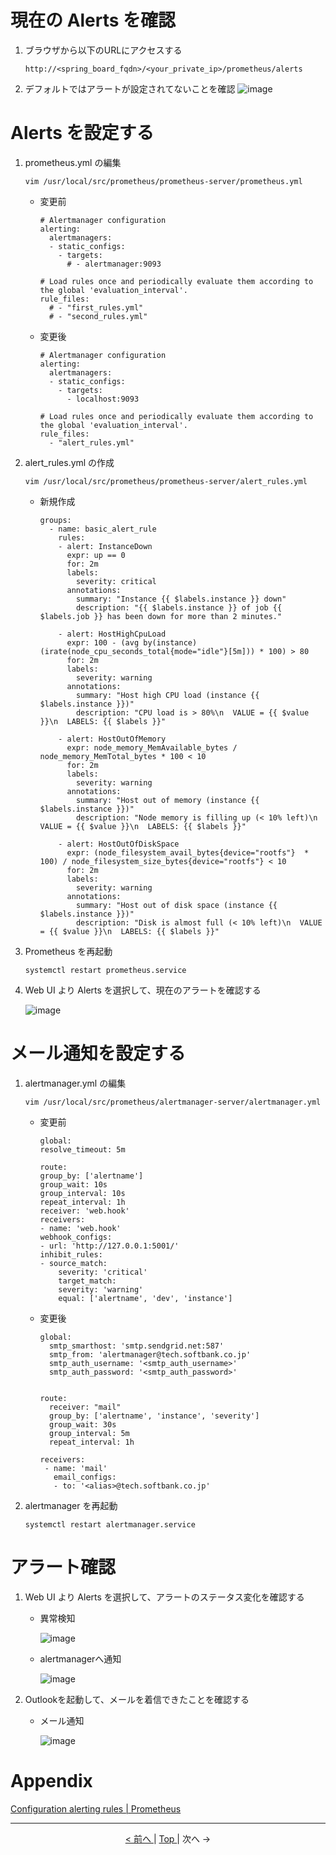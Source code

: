 # 現在の Alerts を確認

1. ブラウザから以下のURLにアクセスする

    ```
    http://<spring_board_fqdn>/<your_private_ip>/prometheus/alerts
    ```

2. デフォルトではアラートが設定されてないことを確認
![image](https://user-images.githubusercontent.com/49776559/79524799-61115200-809c-11ea-8474-4d23d37cb5bd.png)

# Alerts を設定する

1. prometheus.yml の編集

    ```
    vim /usr/local/src/prometheus/prometheus-server/prometheus.yml
    ```

    - 変更前

        ```
        # Alertmanager configuration
        alerting:
          alertmanagers:
          - static_configs:
            - targets:
              # - alertmanager:9093

        # Load rules once and periodically evaluate them according to the global 'evaluation_interval'.
        rule_files:
          # - "first_rules.yml"
          # - "second_rules.yml"
        ```

    - 変更後

        ```
        # Alertmanager configuration
        alerting:
          alertmanagers:
          - static_configs:
            - targets:
              - localhost:9093

        # Load rules once and periodically evaluate them according to the global 'evaluation_interval'.
        rule_files:
          - "alert_rules.yml"
        ```

2. alert_rules.yml の作成

    ```
    vim /usr/local/src/prometheus/prometheus-server/alert_rules.yml
    ```

    - 新規作成

        ```
        groups:
          - name: basic_alert_rule
            rules:
            - alert: InstanceDown
              expr: up == 0
              for: 2m
              labels:
                severity: critical
              annotations:
                summary: "Instance {{ $labels.instance }} down"
                description: "{{ $labels.instance }} of job {{ $labels.job }} has been down for more than 2 minutes."

            - alert: HostHighCpuLoad
              expr: 100 - (avg by(instance) (irate(node_cpu_seconds_total{mode="idle"}[5m])) * 100) > 80
              for: 2m
              labels:
                severity: warning
              annotations:
                summary: "Host high CPU load (instance {{ $labels.instance }})"
                description: "CPU load is > 80%\n  VALUE = {{ $value }}\n  LABELS: {{ $labels }}"

            - alert: HostOutOfMemory
              expr: node_memory_MemAvailable_bytes / node_memory_MemTotal_bytes * 100 < 10
              for: 2m
              labels:
                severity: warning
              annotations:
                summary: "Host out of memory (instance {{ $labels.instance }})"
                description: "Node memory is filling up (< 10% left)\n  VALUE = {{ $value }}\n  LABELS: {{ $labels }}"

            - alert: HostOutOfDiskSpace
              expr: (node_filesystem_avail_bytes{device="rootfs"}  * 100) / node_filesystem_size_bytes{device="rootfs"} < 10
              for: 2m
              labels:
                severity: warning
              annotations:
                summary: "Host out of disk space (instance {{ $labels.instance }})"
                description: "Disk is almost full (< 10% left)\n  VALUE = {{ $value }}\n  LABELS: {{ $labels }}"
        ```

3. Prometheus を再起動

    ```
    systemctl restart prometheus.service
    ```

4. Web UI より Alerts を選択して、現在のアラートを確認する

    ![image](https://user-images.githubusercontent.com/49776559/79524800-61a9e880-809c-11ea-9cd0-b1334f81b503.png)


# メール通知を設定する

1. alertmanager.yml の編集

    ```
    vim /usr/local/src/prometheus/alertmanager-server/alertmanager.yml
    ```

    - 変更前

        ```
        global:
        resolve_timeout: 5m

        route:
        group_by: ['alertname']
        group_wait: 10s
        group_interval: 10s
        repeat_interval: 1h
        receiver: 'web.hook'
        receivers:
        - name: 'web.hook'
        webhook_configs:
        - url: 'http://127.0.0.1:5001/'
        inhibit_rules:
        - source_match:
            severity: 'critical'
            target_match:
            severity: 'warning'
            equal: ['alertname', 'dev', 'instance']
        ```

    - 変更後

        ```
        global:
          smtp_smarthost: 'smtp.sendgrid.net:587'
          smtp_from: 'alertmanager@tech.softbank.co.jp'
          smtp_auth_username: '<smtp_auth_username>'
          smtp_auth_password: '<smtp_auth_password>'


        route:
          receiver: "mail"
          group_by: ['alertname', 'instance', 'severity']
          group_wait: 30s
          group_interval: 5m
          repeat_interval: 1h

        receivers:
         - name: 'mail'
           email_configs:
           - to: '<alias>@tech.softbank.co.jp'
        ```

2. alertmanager を再起動

    ```
    systemctl restart alertmanager.service
    ```

# アラート確認

1. Web UI より Alerts を選択して、アラートのステータス変化を確認する

    - 異常検知

        ![image](https://user-images.githubusercontent.com/49776559/79524801-62427f00-809c-11ea-893a-efa52fa46fe0.png)

    - alertmanagerへ通知

        ![image](https://user-images.githubusercontent.com/49776559/79524802-62427f00-809c-11ea-93ca-a670a5687815.png)

2. Outlookを起動して、メールを着信できたことを確認する

    - メール通知

        ![image](https://user-images.githubusercontent.com/49776559/79524805-62db1580-809c-11ea-9b82-729c32fffc93.png)

# Appendix

[Configuration alerting rules \| Prometheus](https://prometheus.io/docs/prometheus/latest/configuration/alerting_rules/)

---

<p style="text-align:center"> <a href="./grafana_settings"> &lt; 前へ </a> | <a href="../"> Top </a> | 次へ -&gt; </p>
